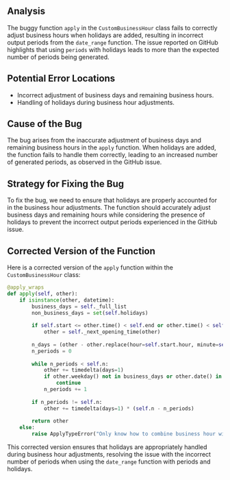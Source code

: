 ## Analysis
The buggy function `apply` in the `CustomBusinessHour` class fails to correctly adjust business hours when holidays are added, resulting in incorrect output periods from the `date_range` function. The issue reported on GitHub highlights that using `periods` with holidays leads to more than the expected number of periods being generated.

## Potential Error Locations
- Incorrect adjustment of business days and remaining business hours.
- Handling of holidays during business hour adjustments.

## Cause of the Bug
The bug arises from the inaccurate adjustment of business days and remaining business hours in the `apply` function. When holidays are added, the function fails to handle them correctly, leading to an increased number of generated periods, as observed in the GitHub issue.

## Strategy for Fixing the Bug
To fix the bug, we need to ensure that holidays are properly accounted for in the business hour adjustments. The function should accurately adjust business days and remaining hours while considering the presence of holidays to prevent the incorrect output periods experienced in the GitHub issue.

## Corrected Version of the Function
Here is a corrected version of the `apply` function within the `CustomBusinessHour` class:

```python
@apply_wraps
def apply(self, other):
    if isinstance(other, datetime):
        business_days = self._full_list
        non_business_days = set(self.holidays)
        
        if self.start <= other.time() < self.end or other.time() < self.start:
            other = self._next_opening_time(other)
        
        n_days = (other - other.replace(hour=self.start.hour, minute=self.start.minute, second=0, microsecond=0)).days + int(other.time() > self.end)
        n_periods = 0
        
        while n_periods < self.n:
            other += timedelta(days=1)
            if other.weekday() not in business_days or other.date() in non_business_days:
                continue
            n_periods += 1
        
        if n_periods != self.n:
            other += timedelta(days=1) * (self.n - n_periods)
        
        return other
    else:
        raise ApplyTypeError("Only know how to combine business hour with datetime")
```

This corrected version ensures that holidays are appropriately handled during business hour adjustments, resolving the issue with the incorrect number of periods when using the `date_range` function with periods and holidays.